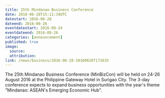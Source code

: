 ```yaml
---
title: 25th Mindanao Business Conference
date: 2016-06-28T15:11:34UTC
datestart: 2016-06-28
dateend: 2016-08-26
eventdatestart: 2016-08-24
eventdateend: 2016-08-26
categories: [announcement]
published: true
image:
  source:
  attribution:
link: /news/business/2016-06-28-20160628T172635
---
```


The 25th Mindanao Business Conference (MinBizCon) will be held on 24-26 August 2016 at the Philippine Gateway Hotel in Surigao City.
The 3-day conference expects to expand business opportunities with the year's theme "Mindanao: ASEAN's Emerging Economic Hub".
 